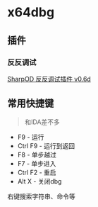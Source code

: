 # x64dbg

## 插件

### 反反调试

[SharpOD 反反调试插件 v0.6d](https://www.52pojie.cn/thread-628837-1-1.html#16751516_[sharpod-x64-%E5%8E%86%E5%8F%B2%E7%89%88%E6%9C%AC%E9%87%8D%E8%A6%81%E6%9B%B4%E6%96%B0])

## 常用快捷键

> 和IDA差不多

- F9 - 运行
- Ctrl F9 - 运行到返回
- F8 - 单步越过
- F7 - 单步进入
- Ctrl F2 - 重启
- Alt X - 关闭dbg

右键搜索字符串、命令等